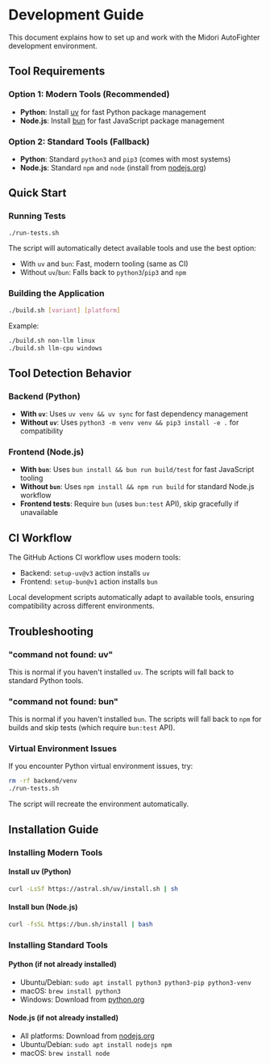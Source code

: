 # Development Guide

This document explains how to set up and work with the Midori AutoFighter development environment.

## Tool Requirements

### Option 1: Modern Tools (Recommended)
- **Python**: Install [uv](https://github.com/astral-sh/uv) for fast Python package management
- **Node.js**: Install [bun](https://bun.sh/) for fast JavaScript package management

### Option 2: Standard Tools (Fallback)
- **Python**: Standard `python3` and `pip3` (comes with most systems)
- **Node.js**: Standard `npm` and `node` (install from [nodejs.org](https://nodejs.org/))

## Quick Start

### Running Tests
```bash
./run-tests.sh
```

The script will automatically detect available tools and use the best option:
- With `uv` and `bun`: Fast, modern tooling (same as CI)
- Without `uv`/`bun`: Falls back to `python3`/`pip3` and `npm`

### Building the Application
```bash
./build.sh [variant] [platform]
```

Example:
```bash
./build.sh non-llm linux
./build.sh llm-cpu windows
```

## Tool Detection Behavior

### Backend (Python)
- **With `uv`**: Uses `uv venv && uv sync` for fast dependency management
- **Without `uv`**: Uses `python3 -m venv venv && pip3 install -e .` for compatibility

### Frontend (Node.js)
- **With `bun`**: Uses `bun install && bun run build/test` for fast JavaScript tooling
- **Without `bun`**: Uses `npm install && npm run build` for standard Node.js workflow
- **Frontend tests**: Require `bun` (uses `bun:test` API), skip gracefully if unavailable

## CI Workflow

The GitHub Actions CI workflow uses modern tools:
- Backend: `setup-uv@v3` action installs `uv`
- Frontend: `setup-bun@v1` action installs `bun`

Local development scripts automatically adapt to available tools, ensuring compatibility across different environments.

## Troubleshooting

### "command not found: uv"
This is normal if you haven't installed `uv`. The scripts will fall back to standard Python tools.

### "command not found: bun"
This is normal if you haven't installed `bun`. The scripts will fall back to `npm` for builds and skip tests (which require `bun:test` API).

### Virtual Environment Issues
If you encounter Python virtual environment issues, try:
```bash
rm -rf backend/venv
./run-tests.sh
```

The script will recreate the environment automatically.

## Installation Guide

### Installing Modern Tools

#### Install uv (Python)
```bash
curl -LsSf https://astral.sh/uv/install.sh | sh
```

#### Install bun (Node.js)
```bash
curl -fsSL https://bun.sh/install | bash
```

### Installing Standard Tools

#### Python (if not already installed)
- Ubuntu/Debian: `sudo apt install python3 python3-pip python3-venv`
- macOS: `brew install python3`
- Windows: Download from [python.org](https://python.org)

#### Node.js (if not already installed)
- All platforms: Download from [nodejs.org](https://nodejs.org)
- Ubuntu/Debian: `sudo apt install nodejs npm`
- macOS: `brew install node`